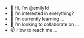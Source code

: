 - 👋 Hi, I’m @emily1d
- 👀 I’m interested in everything?
- 🌱 I’m currently learning ...
- 💞️ I’m looking to collaborate on ...
- 📫 How to reach me ...

<!---
emily1d/emily1d is a ✨ special ✨ repository because its `README.md` (this file) appears on your GitHub profile.
You can click the Preview link to take a look at your changes.
--->
